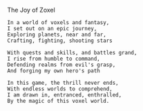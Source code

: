 The Joy of Zoxel

    In a world of voxels and fantasy,
    I set out on an epic journey,
    Exploring planets, near and far,
    Crafting, fighting, shooting stars

    With quests and skills, and battles grand,
    I rise from humble to command,
    Defending realms from evil's grasp,
    And forging my own hero's path

    In this game, the thrill never ends,
    With endless worlds to comprehend,
    I am drawn in, entranced, enthralled,
    By the magic of this voxel world.
